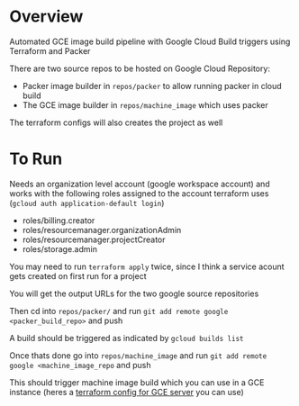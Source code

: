 Overview
========
Automated GCE image build pipeline with Google Cloud Build triggers using Terraform and Packer

There are two source repos to be hosted on Google Cloud Repository:
 - Packer image builder in `repos/packer` to allow running packer in cloud build
 - The GCE image builder in `repos/machine_image` which uses packer

The terraform configs will also creates the project as well

To Run
======

Needs an organization level account (google workspace account) and works with the following roles assigned to the account terraform uses (`gcloud auth application-default login`)
 - roles/billing.creator
 - roles/resourcemanager.organizationAdmin
 - roles/resourcemanager.projectCreator
 - roles/storage.admin

You may need to run `terraform apply` twice, since I think a service acount gets created on first run for a project

You will get the output URLs for the two google source repositories

Then cd into `repos/packer/` and run `git add remote google <packer_build_repo>` and push

A build should be triggered as indicated by `gcloud builds list`

Once thats done go into `repos/machine_image` and run `git add remote google <machine_image_repo` and push

This should trigger machine image build which you can use in a GCE instance (heres a [terraform config for GCE server](https://github.com/syntapy/gce_server) you can use)
